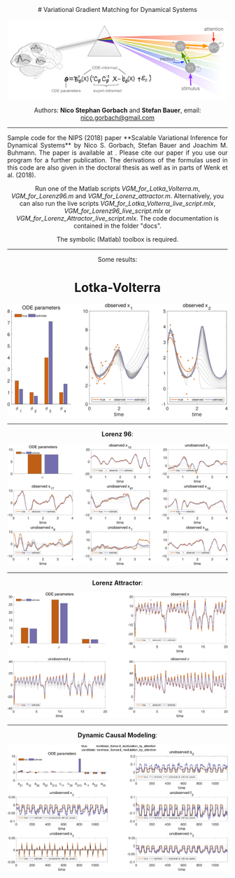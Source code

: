 <div align="center">
# Variational Gradient Matching for Dynamical Systems

![Alt text](docs/logo.png)

Authors: **Nico Stephan Gorbach** and **Stefan Bauer**, email: nico.gorbach@gmail.com
</h2>

</p>
<hr>

<p align="justify">
Sample code for the NIPS (2018) paper **Scalable Variational Inference for Dynamical Systems** by Nico S. Gorbach, Stefan Bauer and Joachim M. Buhmann.
The paper is available at <https://papers.nips.cc/paper/7066-scalable-variational-inference-for-dynamical-systems.pdf>.
Please cite our paper if you use our program for a further publication. The derivations of the formulas used in this code are also given in the doctoral thesis <https://www.research-collection.ethz.ch/handle/20.500.11850/261734> as well as in parts of Wenk et al. (2018).

Run one of the Matlab scripts *VGM_for_Lotka_Volterra.m*, *VGM_for_Lorenz96.m* and *VGM_for_Lorenz_attractor.m*. Alternatively, you can also run the live scripts *VGM_for_Lotka_Volterra_live_script.mlx*, *VGM_for_Lorenz96_live_script.mlx* or *VGM_for_Lorenz_Attractor_live_script.mlx*. The code documentation is contained in the folder "docs".

The symbolic (Matlab) toolbox is required.
</p>
<hr>


Some results:

Lotka-Volterra
=======

![Alt text](docs/sample_results/VGM_for_Lotka_Volterra.png)

<hr>

**Lorenz 96**:

![Alt text](docs/sample_results/VGM_for_Lorenz96.png)

<hr>

**Lorenz Attractor**:

![Alt text](docs/sample_results/VGM_for_Lorenz_Attractor.png)

<hr>

**Dynamic Causal Modeling**:

![Alt text](docs/sample_results/VGM_for_dynamic_causal_modeling.png)